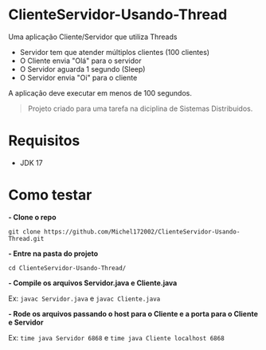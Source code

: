 # ClienteServidor-Usando-Thread
Uma aplicação Cliente/Servidor que utiliza Threads
- Servidor tem que atender múltiplos clientes (100 clientes)
- O Cliente envia "Olá" para o servidor
- O Servidor aguarda 1 segundo (Sleep)
- O Servidor envia "Oi" para o cliente

A aplicação deve executar em menos de 100 segundos.

>Projeto criado para uma tarefa na diciplina de Sistemas Distribuidos.

# Requisitos
- JDK 17

# Como testar
**- Clone o repo**

```git clone https://github.com/Michel172002/ClienteServidor-Usando-Thread.git```

**- Entre na pasta do projeto**

```cd ClienteServidor-Usando-Thread/```

**- Compile os arquivos Servidor.java e Cliente.java**

Ex: ```javac Servidor.java``` e ```javac Cliente.java```

**- Rode os arquivos passando o host para o Cliente e a porta para o Cliente e Servidor**

Ex: ```time java Servidor 6868``` e ```time java Cliente localhost 6868```
